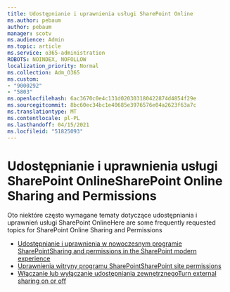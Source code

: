 ```yaml
---
title: Udostępnianie i uprawnienia usługi SharePoint Online
ms.author: pebaum
author: pebaum
manager: scotv
ms.audience: Admin
ms.topic: article
ms.service: o365-administration
ROBOTS: NOINDEX, NOFOLLOW
localization_priority: Normal
ms.collection: Adm_O365
ms.custom:
- "9000292"
- "5803"
ms.openlocfilehash: 6ac3670c0e4c131d020303180422874d4854f29e
ms.sourcegitcommit: 8bc60ec34bc1e40685e3976576e04a2623f63a7c
ms.translationtype: MT
ms.contentlocale: pl-PL
ms.lasthandoff: 04/15/2021
ms.locfileid: "51825093"
---
```

# <a name="sharepoint-online-sharing-and-permissions"></a><span data-ttu-id="72b4d-102">Udostępnianie i uprawnienia usługi SharePoint Online</span><span class="sxs-lookup"><span data-stu-id="72b4d-102">SharePoint Online Sharing and Permissions</span></span>

<span data-ttu-id="72b4d-103">Oto niektóre często wymagane tematy dotyczące udostępniania i uprawnień usługi SharePoint Online</span><span class="sxs-lookup"><span data-stu-id="72b4d-103">Here are some frequently requested topics for SharePoint Online Sharing and Permissions</span></span>

- [<span data-ttu-id="72b4d-104">Udostępnianie i uprawnienia w nowoczesnym programie SharePoint</span><span class="sxs-lookup"><span data-stu-id="72b4d-104">Sharing and permissions in the SharePoint modern experience</span></span>](https://docs.microsoft.com/sharepoint/modern-experience-sharing-permissions)
- [<span data-ttu-id="72b4d-105">Uprawnienia witryny programu SharePoint</span><span class="sxs-lookup"><span data-stu-id="72b4d-105">SharePoint site permissions</span></span>](https://docs.microsoft.com/sharepoint/customize-sharepoint-site-permissions)
- [<span data-ttu-id="72b4d-106">Włączanie lub wyłączanie udostępniania zewnętrznego</span><span class="sxs-lookup"><span data-stu-id="72b4d-106">Turn external sharing on or off</span></span>](https://docs.microsoft.com/sharepoint/turn-external-sharing-on-or-off)